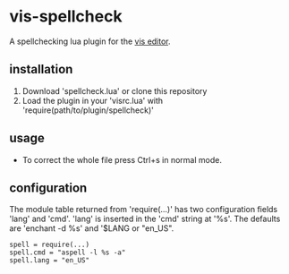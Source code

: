 # vis-spellcheck

A spellchecking lua plugin for the [vis editor](https://github.com/martanne/vis).

## installation

1. Download 'spellcheck.lua' or clone this repository
2. Load the plugin in your 'visrc.lua' with 'require(path/to/plugin/spellcheck)'

## usage

+ To correct the whole file press Ctrl+s in normal mode.

## configuration

The module table returned from 'require(...)' has two configuration fields
'lang' and 'cmd'. 'lang' is inserted in the 'cmd' string at '%s'.
The defaults are 'enchant -d %s' and '$LANG or "en_US".

	spell = require(...)
	spell.cmd = "aspell -l %s -a"
	spell.lang = "en_US"
